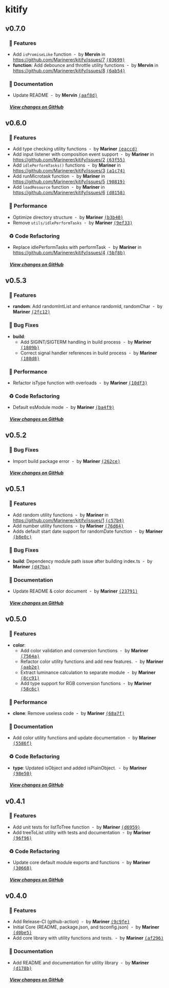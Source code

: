 # kitify

## v0.7.0

### &nbsp;&nbsp;&nbsp;🎉 Features

- Add `isPromiseLike` function &nbsp;-&nbsp; by **Mervin** in https://github.com/Marinerer/kitify/issues/7 [<samp>(03699)</samp>](https://github.com/Marinerer/kitify/commit/0369942)
- **function**: Add debounce and throttle utility functions &nbsp;-&nbsp; by **Mervin** in https://github.com/Marinerer/kitify/issues/8 [<samp>(6ab54)</samp>](https://github.com/Marinerer/kitify/commit/6ab5456)

### &nbsp;&nbsp;&nbsp;📝 Documentation

- Update README &nbsp;-&nbsp; by **Mervin** [<samp>(aaf8d)</samp>](https://github.com/Marinerer/kitify/commit/aaf8d41)

##### &nbsp;&nbsp;&nbsp;&nbsp;[View changes on GitHub](https://github.com/Marinerer/kitify/compare/v0.6.0...v0.7.0)


## v0.6.0

### &nbsp;&nbsp;&nbsp;🎉 Features

- Add type checking utility functions &nbsp;-&nbsp; by **Mariner** [<samp>(eaccd)</samp>](https://github.com/Marinerer/kitify/commit/eaccd97)
- Add input listener with composition event support &nbsp;-&nbsp; by **Mariner** in https://github.com/Marinerer/kitify/issues/2 [<samp>(63f55)</samp>](https://github.com/Marinerer/kitify/commit/63f5500)
- Add `idlePerformTasks()` functions &nbsp;-&nbsp; by **Mariner** in https://github.com/Marinerer/kitify/issues/3 [<samp>(a1c74)</samp>](https://github.com/Marinerer/kitify/commit/a1c7475)
- Add runMicrotask function &nbsp;-&nbsp; by **Mariner** in https://github.com/Marinerer/kitify/issues/5 [<samp>(90819)</samp>](https://github.com/Marinerer/kitify/commit/90819a5)
- Add `loadResource` function &nbsp;-&nbsp; by **Mariner** in https://github.com/Marinerer/kitify/issues/6 [<samp>(d8158)</samp>](https://github.com/Marinerer/kitify/commit/d815855)

### &nbsp;&nbsp;&nbsp;🚀 Performance

- Optimize directory structure &nbsp;-&nbsp; by **Mariner** [<samp>(b3b40)</samp>](https://github.com/Marinerer/kitify/commit/b3b4052)
- Remove `utils/idlePerformTasks` &nbsp;-&nbsp; by **Mariner** [<samp>(9ef33)</samp>](https://github.com/Marinerer/kitify/commit/9ef332f)

### &nbsp;&nbsp;&nbsp;♻️ Code Refactoring

- Replace idlePerformTasks with performTask &nbsp;-&nbsp; by **Mariner** in https://github.com/Marinerer/kitify/issues/4 [<samp>(5bf8b)</samp>](https://github.com/Marinerer/kitify/commit/5bf8b9d)

##### &nbsp;&nbsp;&nbsp;&nbsp;[View changes on GitHub](https://github.com/Marinerer/kitify/compare/v0.5.3...v0.6.0)


## v0.5.3

### &nbsp;&nbsp;&nbsp;🎉 Features

- **random**: Add randomIntList and enhance randomId, randomChar &nbsp;-&nbsp; by **Mariner** [<samp>(2fc12)</samp>](https://github.com/Marinerer/kitify/commit/2fc129c)

### &nbsp;&nbsp;&nbsp;🐞 Bug Fixes

- **build**:
  - Add SIGINT/SIGTERM handling in build process &nbsp;-&nbsp; by **Mariner** [<samp>(1809b)</samp>](https://github.com/Marinerer/kitify/commit/1809b03)
  - Correct signal handler references in build process &nbsp;-&nbsp; by **Mariner** [<samp>(188d8)</samp>](https://github.com/Marinerer/kitify/commit/188d81f)

### &nbsp;&nbsp;&nbsp;🚀 Performance

- Refactor isType function with overloads &nbsp;-&nbsp; by **Mariner** [<samp>(10df3)</samp>](https://github.com/Marinerer/kitify/commit/10df36a)

### &nbsp;&nbsp;&nbsp;♻️ Code Refactoring

- Default esModule mode &nbsp;-&nbsp; by **Mariner** [<samp>(ba4f9)</samp>](https://github.com/Marinerer/kitify/commit/ba4f912)

##### &nbsp;&nbsp;&nbsp;&nbsp;[View changes on GitHub](https://github.com/Marinerer/kitify/compare/v0.5.2...v0.5.3)


## v0.5.2

### &nbsp;&nbsp;&nbsp;🐞 Bug Fixes

- Import build package error &nbsp;-&nbsp; by **Mariner** [<samp>(262ce)</samp>](https://github.com/Marinerer/kitify/commit/262ce09)

##### &nbsp;&nbsp;&nbsp;&nbsp;[View changes on GitHub](https://github.com/Marinerer/kitify/compare/v0.5.1...v0.5.2)


## v0.5.1

### &nbsp;&nbsp;&nbsp;🎉 Features

- Add random utility functions &nbsp;-&nbsp; by **Mariner** in https://github.com/Marinerer/kitify/issues/1 [<samp>(c57b4)</samp>](https://github.com/Marinerer/kitify/commit/c57b424)
- Add number utility functions &nbsp;-&nbsp; by **Mariner** [<samp>(76d64)</samp>](https://github.com/Marinerer/kitify/commit/76d640d)
- Adds default start date support for randomDate function &nbsp;-&nbsp; by **Mariner** [<samp>(b8e0c)</samp>](https://github.com/Marinerer/kitify/commit/b8e0c7e)

### &nbsp;&nbsp;&nbsp;🐞 Bug Fixes

- **build**: Dependency module path issue after building index.ts &nbsp;-&nbsp; by **Mariner** [<samp>(d47ba)</samp>](https://github.com/Marinerer/kitify/commit/d47ba90)

### &nbsp;&nbsp;&nbsp;📝 Documentation

- Update README & color document &nbsp;-&nbsp; by **Mariner** [<samp>(23791)</samp>](https://github.com/Marinerer/kitify/commit/237916e)

##### &nbsp;&nbsp;&nbsp;&nbsp;[View changes on GitHub](https://github.com/Marinerer/kitify/compare/v0.5.0...v0.5.1)


## v0.5.0

### &nbsp;&nbsp;&nbsp;🎉 Features

- **color**:
  - Add color validation and conversion functions &nbsp;-&nbsp; by **Mariner** [<samp>(7564a)</samp>](https://github.com/Marinerer/kitify/commit/7564a57)
  - Refactor color utility functions and add new features. &nbsp;-&nbsp; by **Mariner** [<samp>(aab2e)</samp>](https://github.com/Marinerer/kitify/commit/aab2e4b)
  - Extract luminance calculation to separate module &nbsp;-&nbsp; by **Mariner** [<samp>(8cc91)</samp>](https://github.com/Marinerer/kitify/commit/8cc9149)
  - Add type support for RGB conversion functions &nbsp;-&nbsp; by **Mariner** [<samp>(58c6c)</samp>](https://github.com/Marinerer/kitify/commit/58c6ce6)

### &nbsp;&nbsp;&nbsp;🚀 Performance

- **clone**: Remove useless code &nbsp;-&nbsp; by **Mariner** [<samp>(68a7f)</samp>](https://github.com/Marinerer/kitify/commit/68a7f5a)

### &nbsp;&nbsp;&nbsp;📝 Documentation

- Add color utility functions and update documentation &nbsp;-&nbsp; by **Mariner** [<samp>(5586f)</samp>](https://github.com/Marinerer/kitify/commit/5586f0d)

### &nbsp;&nbsp;&nbsp;♻️ Code Refactoring

- **type**: Updated isObject and added isPlainObject. &nbsp;-&nbsp; by **Mariner** [<samp>(98e50)</samp>](https://github.com/Marinerer/kitify/commit/98e50c3)

##### &nbsp;&nbsp;&nbsp;&nbsp;[View changes on GitHub](https://github.com/Marinerer/kitify/compare/v0.4.1...v0.5.0)


## v0.4.1

### &nbsp;&nbsp;&nbsp;🎉 Features

- Add unit tests for listToTree function &nbsp;-&nbsp; by **Mariner** [<samp>(d6959)</samp>](https://github.com/Marinerer/kitify/commit/d69599f)
- Add treeToList utility with tests and documentation &nbsp;-&nbsp; by **Mariner** [<samp>(96f96)</samp>](https://github.com/Marinerer/kitify/commit/96f96d5)

### &nbsp;&nbsp;&nbsp;♻️ Code Refactoring

- Update core default module exports and functions &nbsp;-&nbsp; by **Mariner** [<samp>(30668)</samp>](https://github.com/Marinerer/kitify/commit/3066888)

##### &nbsp;&nbsp;&nbsp;&nbsp;[View changes on GitHub](https://github.com/Marinerer/kitify/compare/v0.4.0...v0.4.1)


## v0.4.0

### &nbsp;&nbsp;&nbsp;🎉 Features

- Add Release-CI (github-action) &nbsp;-&nbsp; by **Mariner** [<samp>(9c9fe)</samp>](https://github.com/Marinerer/kitify/commit/9c9fe98)
- Initial Core (README, package.json, and tsconfig.json) &nbsp;-&nbsp; by **Mariner** [<samp>(d0be5)</samp>](https://github.com/Marinerer/kitify/commit/d0be545)
- Add core library with utility functions and tests. &nbsp;-&nbsp; by **Mariner** [<samp>(af296)</samp>](https://github.com/Marinerer/kitify/commit/af296c9)

### &nbsp;&nbsp;&nbsp;📝 Documentation

- Add README and documentation for utility library &nbsp;-&nbsp; by **Mariner** [<samp>(d178b)</samp>](https://github.com/Marinerer/kitify/commit/d178bb7)

##### &nbsp;&nbsp;&nbsp;&nbsp;[View changes on GitHub](https://github.com/Marinerer/kitify/compare/daddfec391755ae4a98f876334566a1b6a0167b6...v0.4.0)


